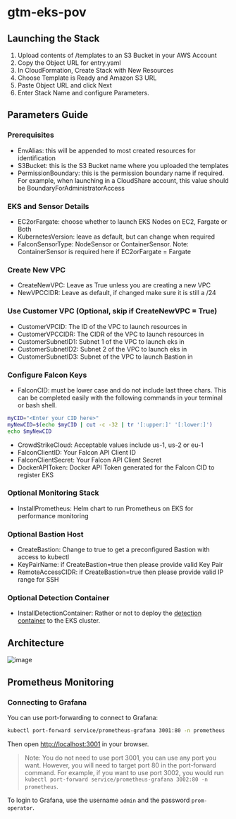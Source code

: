 # gtm-eks-pov

## Launching the Stack

  1. Upload contents of /templates to an S3 Bucket in your AWS Account
  2. Copy the Object URL for entry.yaml
  3. In CloudFormation, Create Stack with New Resources
  4. Choose Template is Ready and Amazon S3 URL
  5. Paste Object URL and click Next
  6. Enter Stack Name and configure Parameters.

## Parameters Guide

### Prerequisites
- EnvAlias: this will be appended to most created resources for identification
- S3Bucket: this is the S3 Bucket name where you uploaded the templates
- PermissionBoundary: this is the permission boundary name if required.  For example, when launching in a CloudShare account, this value should be BoundaryForAdministratorAccess

### EKS and Sensor Details
- EC2orFargate: choose whether to launch EKS Nodes on EC2, Fargate or Both
- KubernetesVersion: leave as default, but can change when required
- FalconSensorType: NodeSensor or ContainerSensor. Note: ContainerSensor is required here if EC2orFargate = Fargate

### Create New VPC
- CreateNewVPC: Leave as True unless you are creating a new VPC
- NewVPCCIDR: Leave as default, if changed make sure it is still a /24

### Use Customer VPC (Optional, skip if CreateNewVPC = True)
- CustomerVPCID: The ID of the VPC to launch resources in
- CustomerVPCCIDR: The CIDR of the VPC to launch resources in
- CustomerSubnetID1: Subnet 1 of the VPC to launch eks in
- CustomerSubnetID2: Subnet 2 of the VPC to launch eks in
- CustomerSubnetID3: Subnet of the VPC to launch Bastion in

### Configure Falcon Keys
- FalconCID: must be lower case and do not include last three chars. This can be completed easily with the following commands in your terminal or bash shell.
```bash
myCID="<Enter your CID here>"
myNewCID=$(echo $myCID | cut -c -32 | tr '[:upper:]' '[:lower:]')
echo $myNewCID
```
- CrowdStrikeCloud: Acceptable values include us-1, us-2 or eu-1
- FalconClientID: Your Falcon API Client ID
- FalconClientSecret: Your Falcon API Client Secret
- DockerAPIToken: Docker API Token generated for the Falcon CID to register EKS

### Optional Monitoring Stack
- InstallPrometheus: Helm chart to run Prometheus on EKS for performance monitoring

### Optional Bastion Host
- CreateBastion: Change to true to get a preconfigured Bastion with access to kubectl
- KeyPairName: if CreateBastion=true then please provide valid Key Pair
- RemoteAccessCIDR: if CreateBastion=true then please provide valid IP range for SSH

### Optional Detection Container
- InstallDetectionContainer: Rather or not to deploy the [detection container](https://github.com/CrowdStrike/detection-container) to the EKS cluster.

## Architecture

![image](https://user-images.githubusercontent.com/29733103/193895179-32e98b30-6b4b-4b64-a22c-6b73651db1f2.png)

## Prometheus Monitoring

### Connecting to Grafana

You can use port-forwarding to connect to Grafana:

```bash
kubectl port-forward service/prometheus-grafana 3001:80 -n prometheus
```

Then open [http://localhost:3001](http://localhost:3001) in your browser.

> Note: You do not need to use port 3001, you can use any port you want. However, you will need to target port 80 in the port-forward command. For example, if you want to use port 3002, you would run `kubectl port-forward service/prometheus-grafana 3002:80 -n prometheus`.

To login to Grafana, use the username `admin` and the password `prom-operator`.
